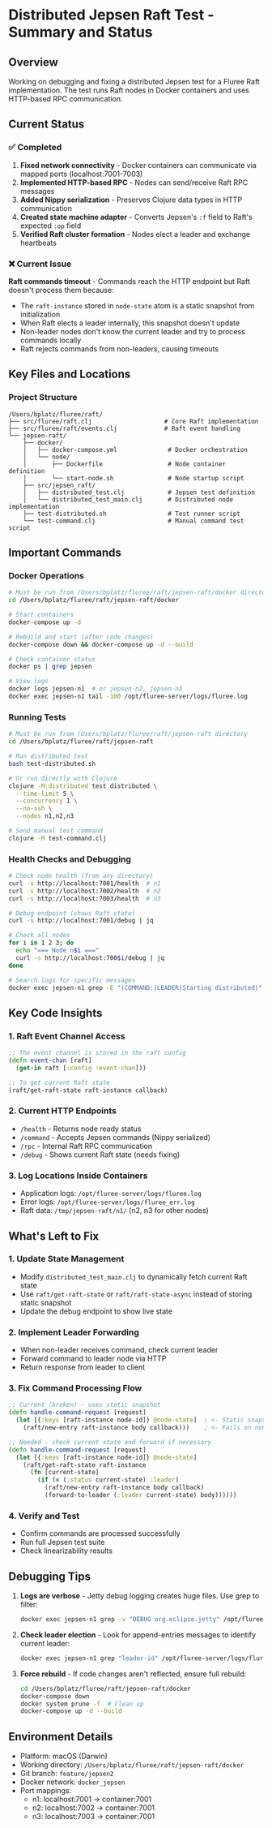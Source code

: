 # Distributed Jepsen Raft Test - Summary and Status

## Overview
Working on debugging and fixing a distributed Jepsen test for a Fluree Raft implementation. The test runs Raft nodes in Docker containers and uses HTTP-based RPC communication.

## Current Status

### ✅ Completed
1. **Fixed network connectivity** - Docker containers can communicate via mapped ports (localhost:7001-7003)
2. **Implemented HTTP-based RPC** - Nodes can send/receive Raft RPC messages
3. **Added Nippy serialization** - Preserves Clojure data types in HTTP communication
4. **Created state machine adapter** - Converts Jepsen's `:f` field to Raft's expected `:op` field
5. **Verified Raft cluster formation** - Nodes elect a leader and exchange heartbeats

### ❌ Current Issue
**Raft commands timeout** - Commands reach the HTTP endpoint but Raft doesn't process them because:
- The `raft-instance` stored in `node-state` atom is a static snapshot from initialization
- When Raft elects a leader internally, this snapshot doesn't update
- Non-leader nodes don't know the current leader and try to process commands locally
- Raft rejects commands from non-leaders, causing timeouts

## Key Files and Locations

### Project Structure
```
/Users/bplatz/fluree/raft/
├── src/fluree/raft.clj                    # Core Raft implementation
├── src/fluree/raft/events.clj             # Raft event handling
└── jepsen-raft/
    ├── docker/
    │   ├── docker-compose.yml              # Docker orchestration
    │   └── node/
    │       ├── Dockerfile                  # Node container definition
    │       └── start-node.sh               # Node startup script
    ├── src/jepsen_raft/
    │   ├── distributed_test.clj            # Jepsen test definition
    │   └── distributed_test_main.clj       # Distributed node implementation
    ├── test-distributed.sh                 # Test runner script
    └── test-command.clj                    # Manual command test script
```

## Important Commands

### Docker Operations
```bash
# Must be run from /Users/bplatz/fluree/raft/jepsen-raft/docker directory
cd /Users/bplatz/fluree/raft/jepsen-raft/docker

# Start containers
docker-compose up -d

# Rebuild and start (after code changes)
docker-compose down && docker-compose up -d --build

# Check container status
docker ps | grep jepsen

# View logs
docker logs jepsen-n1  # or jepsen-n2, jepsen-n3
docker exec jepsen-n1 tail -100 /opt/fluree-server/logs/fluree.log
```

### Running Tests
```bash
# Must be run from /Users/bplatz/fluree/raft/jepsen-raft directory
cd /Users/bplatz/fluree/raft/jepsen-raft

# Run distributed test
bash test-distributed.sh

# Or run directly with Clojure
clojure -M:distributed test distributed \
  --time-limit 5 \
  --concurrency 1 \
  --no-ssh \
  --nodes n1,n2,n3

# Send manual test command
clojure -M test-command.clj
```

### Health Checks and Debugging
```bash
# Check node health (from any directory)
curl -s http://localhost:7001/health  # n1
curl -s http://localhost:7002/health  # n2
curl -s http://localhost:7003/health  # n3

# Debug endpoint (shows Raft state)
curl -s http://localhost:7001/debug | jq

# Check all nodes
for i in 1 2 3; do 
  echo "=== Node n$i ==="
  curl -s http://localhost:700$i/debug | jq
done

# Search logs for specific messages
docker exec jepsen-n1 grep -E "(COMMAND:|LEADER|Starting distributed)" /opt/fluree-server/logs/fluree.log | tail -20
```

## Key Code Insights

### 1. Raft Event Channel Access
```clojure
;; The event channel is stored in the raft config
(defn event-chan [raft]
  (get-in raft [:config :event-chan]))

;; To get current Raft state
(raft/get-raft-state raft-instance callback)
```

### 2. Current HTTP Endpoints
- `/health` - Returns node ready status
- `/command` - Accepts Jepsen commands (Nippy serialized)
- `/rpc` - Internal Raft RPC communication
- `/debug` - Shows current Raft state (needs fixing)

### 3. Log Locations Inside Containers
- Application logs: `/opt/fluree-server/logs/fluree.log`
- Error logs: `/opt/fluree-server/logs/fluree_err.log`
- Raft data: `/tmp/jepsen-raft/n1/` (n2, n3 for other nodes)

## What's Left to Fix

### 1. Update State Management
- Modify `distributed_test_main.clj` to dynamically fetch current Raft state
- Use `raft/get-raft-state` or `raft/raft-state-async` instead of storing static snapshot
- Update the debug endpoint to show live state

### 2. Implement Leader Forwarding
- When non-leader receives command, check current leader
- Forward command to leader node via HTTP
- Return response from leader to client

### 3. Fix Command Processing Flow
```clojure
;; Current (broken) - uses static snapshot
(defn handle-command-request [request]
  (let [{:keys [raft-instance node-id]} @node-state]  ; <- Static snapshot
    (raft/new-entry raft-instance body callback)))    ; <- Fails on non-leader

;; Needed - check current state and forward if necessary
(defn handle-command-request [request]
  (let [{:keys [raft-instance node-id]} @node-state]
    (raft/get-raft-state raft-instance
      (fn [current-state]
        (if (= (:status current-state) :leader)
          (raft/new-entry raft-instance body callback)
          (forward-to-leader (:leader current-state) body))))))
```

### 4. Verify and Test
- Confirm commands are processed successfully
- Run full Jepsen test suite
- Check linearizability results

## Debugging Tips

1. **Logs are verbose** - Jetty debug logging creates huge files. Use grep to filter:
   ```bash
   docker exec jepsen-n1 grep -v "DEBUG org.eclipse.jetty" /opt/fluree-server/logs/fluree.log
   ```

2. **Check leader election** - Look for append-entries messages to identify current leader:
   ```bash
   docker exec jepsen-n1 grep "leader-id" /opt/fluree-server/logs/fluree.log | tail -5
   ```

3. **Force rebuild** - If code changes aren't reflected, ensure full rebuild:
   ```bash
   cd /Users/bplatz/fluree/raft/jepsen-raft/docker
   docker-compose down
   docker system prune -f  # Clean up
   docker-compose up -d --build
   ```

## Environment Details
- Platform: macOS (Darwin)
- Working directory: `/Users/bplatz/fluree/raft/jepsen-raft/docker`
- Git branch: `feature/jepsen2`
- Docker network: `docker_jepsen`
- Port mappings:
  - n1: localhost:7001 → container:7001
  - n2: localhost:7002 → container:7001
  - n3: localhost:7003 → container:7001